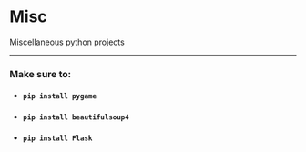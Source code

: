 # Misc
Miscellaneous python projects

---

### Make sure to:
- #### ``` pip install pygame ```
- #### ``` pip install beautifulsoup4 ```
- #### ``` pip install Flask ```
